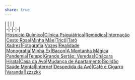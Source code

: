 ```yaml
---  
share: true  
---  
```

| | | |  
|-|-|-|-|  
|[Hospício Químico](Hospício%20Químico)|[Clínica Psiquiátrica](Clínica%20Psiquiátrica)|[Remédios](Remédios)|[Internação](Internação)  
|[Cesto Rosa](Cesto%20Rosa)|[Minha Mãe](Minha%20Mãe)|[Tricô](Tricô)|[Tarô](Tarô)  
|[Xadrez](Xadrez)|[Fotografia](Fotografia)|[Vozes](Vozes)|[Realidade](Realidade)  
|[Monografia](Monografia)|[Minha Ex](Minha%20Ex)|[Bacon](Bacon)|[A Montanha Mágica](A%20Montanha%20Mágica)  
|[Pandemia](Pandemia)|[Tempo](Tempo)|[Grande Sertão: Veredas](Grande%20Sertão%20Veredas)|[Chácara](Chácara)  
|[Hirata](Hirata)|[Casa da Avó](Casa%20da%20Avó)|[Mudança de Apartamento](Mudança%20de%20Apartamento)|[Solidão](Solidão)  
|[Saúde Mental](Saúde%20Mental)|[Internet](Internet)|[Despedida da Avó](Despedida%20da%20Avó)|[Café e Cigarro](Café%20e%20Cigarro)  
|[Varanda](Varanda)|[](zzzUntitled)|[zzzzkk](zzzzkk)  
  
